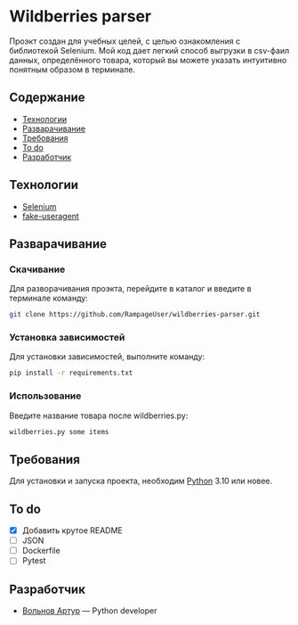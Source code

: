 # Wildberries parser
Проэкт создан для учебных целей, с целью ознакомления с библиотекой Selenium.
Мой код дает легкий способ выгрузки в csv-фаил данных, определённого товара, который вы можете указать интуитивно понятным образом в терминале. 

## Содержание
- [Технологии](#технологии)
- [Разварачивание](#разварачивание)
- [Требования](#требования)
- [To do](#to-do)
- [Разработчик](#разработчик)

## Технологии
- [Selenium](https://www.selenium.dev/documentation/webdriver/)
- [fake-useragent](https://pypi.org/project/fake-useragent/)

## Разварачивание

### Скачивание
Для разворачивания проэкта, перейдите в каталог и введите в терминале команду:
```bash
git clone https://github.com/RampageUser/wildberries-parser.git
```

### Установка зависимостей
Для установки зависимостей, выполните команду:
```bash
pip install -r requirements.txt
```

### Использование
Введите название товара после wildberries.py:
```python
wildberries.py some items
```

## Требования
Для установки и запуска проекта, необходим [Python](https://www.python.org/) 3.10 или новее.


## To do
- [x] Добавить крутое README
- [ ] JSON
- [ ] Dockerfile
- [ ] Pytest

## Разработчик

- [Вольнов Артур](https://t.me/VolnovRampage) — Python developer
